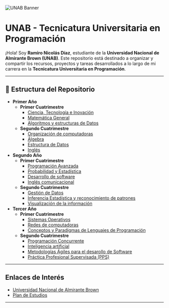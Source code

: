 ![UNAB Banner](Imágenes/Banner_UNAB.png)

# UNAB - Tecnicatura Universitaria en Programación

¡Hola! Soy **Ramiro Nicolás Díaz**, estudiante de la **Universidad Nacional de Almirante Brown (UNAB)**. Este repositorio está destinado a organizar y compartir los recursos, proyectos y tareas desarrollados a lo largo de mi carrera en la **Tecnicatura Universitaria en Programación**.

---

## 📂 Estructura del Repositorio

- **Primer Año**
  - **Primer Cuatrimestre**
    - [Ciencia, Tecnología e Inovación](ruta/a/carpeta)
    - [Matemática General](ruta/a/carpeta)
    - [Algoritmos y estructuras de Datos](ruta/a/carpeta)
  - **Segundo Cuatrimestre**
    - [Organización de computadoras](ruta/a/carpeta)
    - [Álgebra](ruta/a/carpeta)
    - [Estructura de Datos](ruta/a/carpeta)
    - [Inglés](ruta/a/carpeta)
- **Segundo Año**
  - **Primer Cuatrimestre**
    - [Programación Avanzada](ruta/a/carpeta)
    - [Probabilidad y Estadística](ruta/a/carpeta)
    - [Desarrollo de software](ruta/a/carpeta)
    - [Inglés comunicacional](ruta/a/carpeta)
  - **Segundo Cuatrimestre**
    - [Gestión de Datos](ruta/a/carpeta)
    - [Inferencia Estadística y reconocimiento de patrones](ruta/a/carpeta)
    - [Visualización de la información](ruta/a/carpeta)
- **Tercer Año**
  - **Primer Cuatrimestre**
    - [Sistemas Operativos](ruta/a/carpeta)
    - [Redes de computadoras](ruta/a/carpeta)
    - [Conceptos y Paradigmas de Lenguajes de Programación](ruta/a/carpeta)
  - **Segundo Cuatrimestre**
    - [Programación Concurrente](ruta/a/carpeta)
    - [Inteligencia artificial](ruta/a/carpeta)
    - [Metodologías Ágiles para el desarollo de Software](ruta/a/carpeta)
    - [Práctica Profesional Supervisada (PPS)](ruta/a/carpeta)

 ---

## Enlaces de Interés
- [Universidad Nacional de Almirante Brown](https://www.unab.edu.ar)
- [Plan de Estudios](https://www.unab.edu.ar/wp-content/uploads/2023/05/Programacion-PE-2023.pdf)

---
